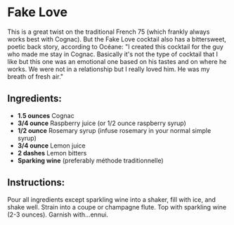 # Fake Love

This is a great twist on the traditional French 75 (which frankly always works best with Cognac). But the Fake Love cocktail also has a bittersweet, poetic back story, according to Océane: "I created this cocktail for the guy who made me stay in Cognac. Basically it's not the type of cocktail that I like but this one was an emotional one based on his tastes and on where he works. We were not in a relationship but I really loved him. He was my breath of fresh air."

## Ingredients:
- **1.5 ounces** Cognac
- **3/4 ounce** Raspberry juice (or 1/2 ounce raspberry syrup)
- **1/2 ounce** Rosemary syrup (infuse rosemary in your normal simple syrup)
- **3/4 ounce** Lemon juice
- **2 dashes** Lemon bitters
- **Sparking wine** (preferably méthode traditionnelle)

## Instructions:
Pour all ingredients except sparkling wine into a shaker, fill with ice, and shake well. Strain into a coupe or champagne flute. Top with sparkling wine (2-3 ounces). Garnish with...ennui.
